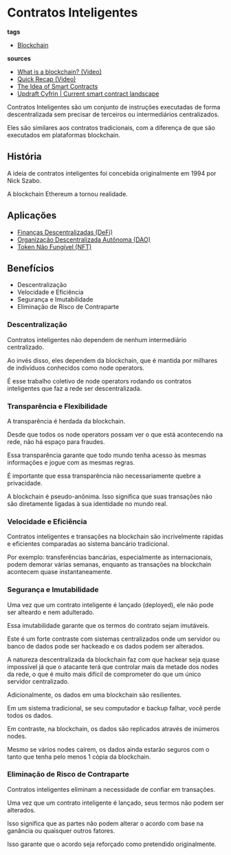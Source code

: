 # Contratos Inteligentes
**tags**
- [Blockchain](./Blockchain.md)

**sources**
- [What is a blockchain? (Video)](https://www.youtube.com/watch?v=bbBbq7T9Jjs)
- [Quick Recap (Video)](https://www.youtube.com/watch?v=q9UzRyWRPcY)
- [The Idea of Smart Contracts](https://www.fon.hum.uva.nl/rob/Courses/InformationInSpeech/CDROM/Literature/LOTwinterschool2006/szabo.best.vwh.net/idea.html)
- [Updraft Cyfrin | Current smart contract landscape](https://updraft.cyfrin.io/courses/blockchain-basics/basics/smart-contract-landscape?lesson_format=transcript)

Contratos Inteligentes são um conjunto de instruções executadas de forma descentralizada sem precisar de terceiros ou intermediários centralizados.

Eles são similares aos contratos tradicionais, com a diferença de que são executados em plataformas blockchain.

## História
A ideia de contratos inteligentes foi concebida originalmente em 1994 por Nick Szabo.

A blockchain Ethereum a tornou realidade.

## Aplicações
- [Finanças Descentralizadas (DeFi)](./Defi.md)
- [Organização Descentralizada Autônoma (DAO)](./DAO.md)
- [Token Não Fungível (NFT)](./NFT.md)

## Benefícios
- Descentralização
- Velocidade e Eficiência
- Segurança e Imutabilidade
- Eliminação de Risco de Contraparte

### Descentralização
Contratos inteligentes não dependem de nenhum intermediário centralizado.

Ao invés disso, eles dependem da blockchain, que é mantida por milhares de indivíduos conhecidos como node operators.

É esse trabalho coletivo de node operators rodando os contratos inteligentes que faz a rede ser descentralizada.

### Transparência e Flexibilidade
A transparência é herdada da blockchain.

Desde que todos os node operators possam ver o que está acontecendo na rede, não há espaço para fraudes.

Essa transparência garante que todo mundo tenha acesso às mesmas informações e jogue com as mesmas regras.

É importante que essa transparência não necessariamente quebre a privacidade.

A blockchain é pseudo-anônima. Isso significa que suas transações não são diretamente ligadas à sua identidade no mundo real.

### Velocidade e Eficiência
Contratos inteligentes e transações na blockchain são incrivelmente rápidas e eficientes comparadas ao sistema bancário tradicional.

Por exemplo: transferências bancárias, especialmente as internacionais, podem demorar várias semanas, enquanto as transações na blockchain acontecem quase instantaneamente.

### Segurança e Imutabilidade
Uma vez que um contrato inteligente é lançado (deployed), ele não pode ser alteardo e nem adulterado.

Essa imutabilidade garante que os termos do contrato sejam imutáveis.

Este é um forte contraste com sistemas centralizados onde um servidor ou banco de dados pode ser hackeado e os dados podem ser alterados.

A natureza descentralizada da blockchain faz com que hackear seja quase impossível já que o atacante terá que controlar mais da metade dos nodes da rede, o que é muito mais difícil de comprometer do que um único servidor centralizado.

Adicionalmente, os dados em uma blockchain são resilientes.

Em um sistema tradicional, se seu computador e backup falhar, você perde todos os dados.

Em contraste, na blockchain, os dados são replicados através de inúmeros nodes.

Mesmo se vários nodes caírem, os dados ainda estarão seguros com o tanto que tenha pelo menos 1 cópia da blockchain.

### Eliminação de Risco de Contraparte
Contratos inteligentes eliminam a necessidade de confiar em transações.

Uma vez que um contrato inteligente é lançado, seus termos não podem ser alterados.

Isso significa que as partes não podem alterar o acordo com base na ganância ou quaisquer outros fatores.

Isso garante que o acordo seja reforçado como pretendido originalmente.
